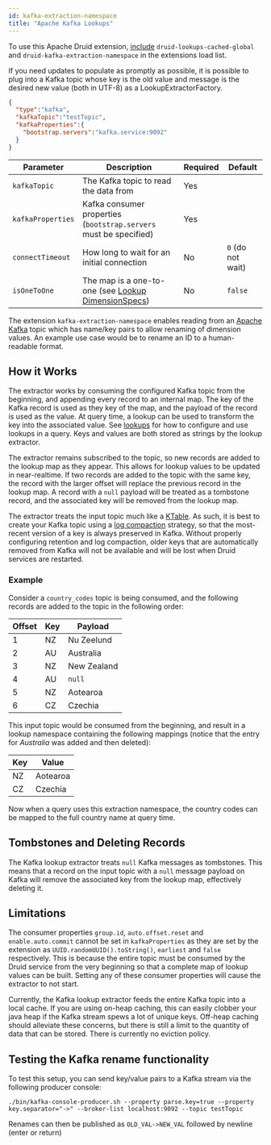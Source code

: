 ```yaml
---
id: kafka-extraction-namespace
title: "Apache Kafka Lookups"
---
```


<!--
  ~ Licensed to the Apache Software Foundation (ASF) under one
  ~ or more contributor license agreements.  See the NOTICE file
  ~ distributed with this work for additional information
  ~ regarding copyright ownership.  The ASF licenses this file
  ~ to you under the Apache License, Version 2.0 (the
  ~ "License"); you may not use this file except in compliance
  ~ with the License.  You may obtain a copy of the License at
  ~
  ~   http://www.apache.org/licenses/LICENSE-2.0
  ~
  ~ Unless required by applicable law or agreed to in writing,
  ~ software distributed under the License is distributed on an
  ~ "AS IS" BASIS, WITHOUT WARRANTIES OR CONDITIONS OF ANY
  ~ KIND, either express or implied.  See the License for the
  ~ specific language governing permissions and limitations
  ~ under the License.
  -->

To use this Apache Druid extension, [include](../../development/extensions.md#loading-extensions) `druid-lookups-cached-global` and `druid-kafka-extraction-namespace` in the extensions load list.

If you need updates to populate as promptly as possible, it is possible to plug into a Kafka topic whose key is the old value and message is the desired new value (both in UTF-8) as a LookupExtractorFactory.

```json
{
  "type":"kafka",
  "kafkaTopic":"testTopic",
  "kafkaProperties":{
    "bootstrap.servers":"kafka.service:9092"
  }
}
```

| Parameter         | Description                                                                             | Required | Default           |
|-------------------|-----------------------------------------------------------------------------------------|----------|-------------------|
| `kafkaTopic`      | The Kafka topic to read the data from                                                   | Yes      ||
| `kafkaProperties` | Kafka consumer properties (`bootstrap.servers` must be specified)                       | Yes      ||
| `connectTimeout`  | How long to wait for an initial connection                                              | No       | `0` (do not wait) |
| `isOneToOne`      | The map is a one-to-one (see [Lookup DimensionSpecs](../../querying/dimensionspecs.md)) | No       | `false`           |

The extension `kafka-extraction-namespace` enables reading from an [Apache Kafka](https://kafka.apache.org/) topic which has name/key pairs to allow renaming of dimension values. An example use case would be to rename an ID to a human-readable format.

## How it Works

The extractor works by consuming the configured Kafka topic from the beginning, and appending every record to an internal map. The key of the Kafka record is used as they key of the map, and the payload of the record is used as the value. At query time, a lookup can be used to transform the key into the associated value. See [lookups](../../querying/lookups.md) for how to configure and use lookups in a query. Keys and values are both stored as strings by the lookup extractor.

The extractor remains subscribed to the topic, so new records are added to the lookup map as they appear. This allows for lookup values to be updated in near-realtime. If two records are added to the topic with the same key, the record with the larger offset will replace the previous record in the lookup map. A record with a `null` payload will be treated as a tombstone record, and the associated key will be removed from the lookup map.

The extractor treats the input topic much like a [KTable](https://kafka.apache.org/23/javadoc/org/apache/kafka/streams/kstream/KTable.html). As such, it is best to create your Kafka topic using a [log compaction](https://kafka.apache.org/documentation/#compaction) strategy, so that the most-recent version of a key is always preserved in Kafka. Without properly configuring retention and log compaction, older keys that are automatically removed from Kafka will not be available and will be lost when Druid services are restarted.

### Example

Consider a `country_codes` topic is being consumed, and the following records are added to the topic in the following order:

| Offset | Key | Payload     |
|--------|-----|-------------|
| 1      | NZ  | Nu Zeelund  |
| 2      | AU  | Australia   |
| 3      | NZ  | New Zealand |
| 4      | AU  | `null`      |
| 5      | NZ  | Aotearoa    |
| 6      | CZ  | Czechia     |

This input topic would be consumed from the beginning, and result in a lookup namespace containing the following mappings (notice that the entry for _Australia_ was added and then deleted):

| Key | Value     |
|-----|-----------|
| NZ  | Aotearoa  |
| CZ  | Czechia   |

Now when a query uses this extraction namespace, the country codes can be mapped to the full country name at query time.

## Tombstones and Deleting Records

The Kafka lookup extractor treats `null` Kafka messages as tombstones. This means that a record on the input topic with a `null` message payload on Kafka will remove the associated key from the lookup map, effectively deleting it.

## Limitations

The consumer properties `group.id`, `auto.offset.reset` and `enable.auto.commit` cannot be set in `kafkaProperties` as they are set by the extension as `UUID.randomUUID().toString()`, `earliest` and `false` respectively. This is because the entire topic must be consumed by the Druid service from the very beginning so that a complete map of lookup values can be built. Setting any of these consumer properties will cause the extractor to not start.

Currently, the Kafka lookup extractor feeds the entire Kafka topic into a local cache. If you are using on-heap caching, this can easily clobber your java heap if the Kafka stream spews a lot of unique keys. Off-heap caching should alleviate these concerns, but there is still a limit to the quantity of data that can be stored.  There is currently no eviction policy.

## Testing the Kafka rename functionality

To test this setup, you can send key/value pairs to a Kafka stream via the following producer console:

```
./bin/kafka-console-producer.sh --property parse.key=true --property key.separator="->" --broker-list localhost:9092 --topic testTopic
```

Renames can then be published as `OLD_VAL->NEW_VAL` followed by newline (enter or return)
